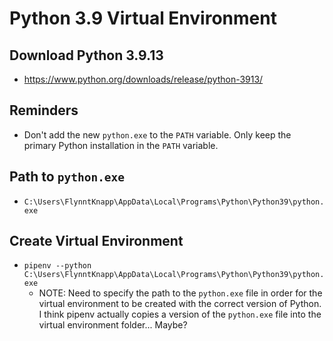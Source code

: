 # Python 3.9 Virtual Environment

## Download Python 3.9.13

* <https://www.python.org/downloads/release/python-3913/>

## Reminders

* Don't add the new `python.exe` to the `PATH` variable. Only keep the primary Python installation in the `PATH` variable.

## Path to `python.exe`

* `C:\Users\FlynntKnapp\AppData\Local\Programs\Python\Python39\python.exe`

## Create Virtual Environment

* `pipenv --python C:\Users\FlynntKnapp\AppData\Local\Programs\Python\Python39\python.exe`
    * NOTE: Need to specify the path to the `python.exe` file in order for the virtual environment to be created with the correct version of Python. I think pipenv actually copies a version of the `python.exe` file into the virtual environment folder... Maybe?
